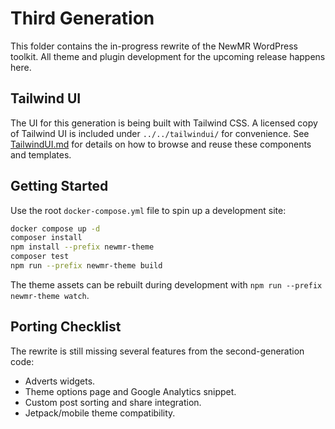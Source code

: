 # Third Generation

This folder contains the in-progress rewrite of the NewMR WordPress toolkit. All theme and plugin development for the upcoming release happens here.

## Tailwind UI

The UI for this generation is being built with Tailwind CSS. A licensed copy of Tailwind UI is included under `../../tailwindui/` for convenience. See [TailwindUI.md](./TailwindUI.md) for details on how to browse and reuse these components and templates.

## Getting Started

Use the root `docker-compose.yml` file to spin up a development site:

```bash
docker compose up -d
composer install
npm install --prefix newmr-theme
composer test
npm run --prefix newmr-theme build
```

The theme assets can be rebuilt during development with `npm run --prefix newmr-theme watch`.

## Porting Checklist

The rewrite is still missing several features from the second-generation code:

- Adverts widgets.
- Theme options page and Google Analytics snippet.
- Custom post sorting and share integration.
- Jetpack/mobile theme compatibility.
